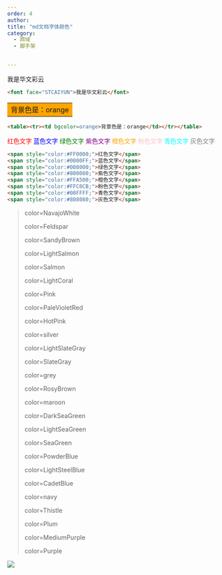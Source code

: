 ```yaml
---
order: 4
author: 
title: "md文档字体颜色"
category:
  - 跨域
  - 脚手架


---
```


<font face="STCAIYUN">我是华文彩云</font>  

```html
<font face="STCAIYUN">我是华文彩云</font>  
```

<table><tr><td bgcolor=orange>背景色是：orange</td></tr></table>

```html
<table><tr><td bgcolor=orange>背景色是：orange</td></tr></table>
```

<span style="color:#FF0000;">红色文字</span>
<span style="color:#0000FF;">蓝色文字</span>
<span style="color:#008000;">绿色文字</span>
<span style="color:#800080;">紫色文字</span>
<span style="color:#FFA500;">橙色文字</span>
<span style="color:#FFC0CB;">粉色文字</span>
<span style="color:#00FFFF;">青色文字</span>
<span style="color:#808080;">灰色文字</span>

```html
<span style="color:#FF0000;">红色文字</span>
<span style="color:#0000FF;">蓝色文字</span>
<span style="color:#008000;">绿色文字</span>
<span style="color:#800080;">紫色文字</span>
<span style="color:#FFA500;">橙色文字</span>
<span style="color:#FFC0CB;">粉色文字</span>
<span style="color:#00FFFF;">青色文字</span>
<span style="color:#808080;">灰色文字</span>
```

> color=NavajoWhite
>
> color=Feldspar
>
> color=SandyBrown
>
> color=LightSalmon
>
> color=Salmon
>
> color=LightCoral
>
> color=Pink
>
> color=PaleVioletRed
>
> color=HotPink
>
> color=silver
>
> color=LightSlateGray
>
> color=SlateGray
>
> color=grey
>
> color=RosyBrown
>
> color=maroon
>
> color=DarkSeaGreen
>
> color=LightSeaGreen
>
> color=SeaGreen
>
> color=PowderBlue
>
> color=LightSteelBlue
>
> color=CadetBlue
>
> color=navy
>
> color=Thistle
>
> color=Plum
>
> color=MediumPurple
>
> color=Purple

![](https://qtp-1324720525.cos.ap-shanghai.myqcloud.com/blog/191049a044630e3010aba4dda68ea90a.png)
